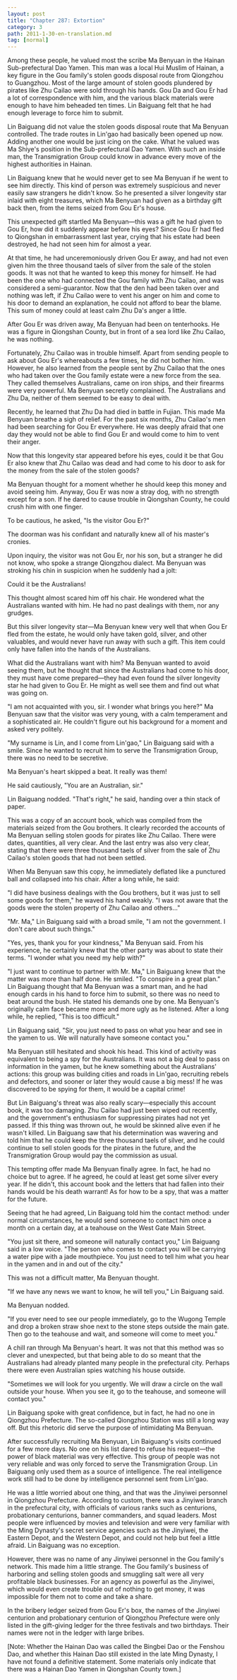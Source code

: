 ```yaml
---
layout: post
title: "Chapter 287: Extortion"
category: 3
path: 2011-1-30-en-translation.md
tag: [normal]
---
```


Among these people, he valued most the scribe Ma Benyuan in the Hainan Sub-prefectural Dao Yamen. This man was a local Hui Muslim of Hainan, a key figure in the Gou family's stolen goods disposal route from Qiongzhou to Guangzhou. Most of the large amount of stolen goods plundered by pirates like Zhu Cailao were sold through his hands. Gou Da and Gou Er had a lot of correspondence with him, and the various black materials were enough to have him beheaded ten times. Lin Baiguang felt that he had enough leverage to force him to submit.

Lin Baiguang did not value the stolen goods disposal route that Ma Benyuan controlled. The trade routes in Lin'gao had basically been opened up now. Adding another one would be just icing on the cake. What he valued was Ma Shiye's position in the Sub-prefectural Dao Yamen. With such an inside man, the Transmigration Group could know in advance every move of the highest authorities in Hainan.

Lin Baiguang knew that he would never get to see Ma Benyuan if he went to see him directly. This kind of person was extremely suspicious and never easily saw strangers he didn't know. So he presented a silver longevity star inlaid with eight treasures, which Ma Benyuan had given as a birthday gift back then, from the items seized from Gou Er's house.

This unexpected gift startled Ma Benyuan—this was a gift he had given to Gou Er, how did it suddenly appear before his eyes? Since Gou Er had fled to Qiongshan in embarrassment last year, crying that his estate had been destroyed, he had not seen him for almost a year.

At that time, he had unceremoniously driven Gou Er away, and had not even given him the three thousand taels of silver from the sale of the stolen goods. It was not that he wanted to keep this money for himself. He had been the one who had connected the Gou family with Zhu Cailao, and was considered a semi-guarantor. Now that the den had been taken over and nothing was left, if Zhu Cailao were to vent his anger on him and come to his door to demand an explanation, he could not afford to bear the blame. This sum of money could at least calm Zhu Da's anger a little.

After Gou Er was driven away, Ma Benyuan had been on tenterhooks. He was a figure in Qiongshan County, but in front of a sea lord like Zhu Cailao, he was nothing.

Fortunately, Zhu Cailao was in trouble himself. Apart from sending people to ask about Gou Er's whereabouts a few times, he did not bother him. However, he also learned from the people sent by Zhu Cailao that the ones who had taken over the Gou family estate were a new force from the sea. They called themselves Australians, came on iron ships, and their firearms were very powerful. Ma Benyuan secretly complained. The Australians and Zhu Da, neither of them seemed to be easy to deal with.

Recently, he learned that Zhu Da had died in battle in Fujian. This made Ma Benyuan breathe a sigh of relief. For the past six months, Zhu Cailao's men had been searching for Gou Er everywhere. He was deeply afraid that one day they would not be able to find Gou Er and would come to him to vent their anger.

Now that this longevity star appeared before his eyes, could it be that Gou Er also knew that Zhu Cailao was dead and had come to his door to ask for the money from the sale of the stolen goods?

Ma Benyuan thought for a moment whether he should keep this money and avoid seeing him. Anyway, Gou Er was now a stray dog, with no strength except for a son. If he dared to cause trouble in Qiongshan County, he could crush him with one finger.

To be cautious, he asked, "Is the visitor Gou Er?"

The doorman was his confidant and naturally knew all of his master's cronies.

Upon inquiry, the visitor was not Gou Er, nor his son, but a stranger he did not know, who spoke a strange Qiongzhou dialect. Ma Benyuan was stroking his chin in suspicion when he suddenly had a jolt:

Could it be the Australians!

This thought almost scared him off his chair. He wondered what the Australians wanted with him. He had no past dealings with them, nor any grudges.

But this silver longevity star—Ma Benyuan knew very well that when Gou Er fled from the estate, he would only have taken gold, silver, and other valuables, and would never have run away with such a gift. This item could only have fallen into the hands of the Australians.

What did the Australians want with him? Ma Benyuan wanted to avoid seeing them, but he thought that since the Australians had come to his door, they must have come prepared—they had even found the silver longevity star he had given to Gou Er. He might as well see them and find out what was going on.

"I am not acquainted with you, sir. I wonder what brings you here?" Ma Benyuan saw that the visitor was very young, with a calm temperament and a sophisticated air. He couldn't figure out his background for a moment and asked very politely.

"My surname is Lin, and I come from Lin'gao," Lin Baiguang said with a smile. Since he wanted to recruit him to serve the Transmigration Group, there was no need to be secretive.

Ma Benyuan's heart skipped a beat. It really was them!

He said cautiously, "You are an Australian, sir."

Lin Baiguang nodded. "That's right," he said, handing over a thin stack of paper.

This was a copy of an account book, which was compiled from the materials seized from the Gou brothers. It clearly recorded the accounts of Ma Benyuan selling stolen goods for pirates like Zhu Cailao. There were dates, quantities, all very clear. And the last entry was also very clear, stating that there were three thousand taels of silver from the sale of Zhu Cailao's stolen goods that had not been settled.

When Ma Benyuan saw this copy, he immediately deflated like a punctured ball and collapsed into his chair. After a long while, he said:

"I did have business dealings with the Gou brothers, but it was just to sell some goods for them," he waved his hand weakly. "I was not aware that the goods were the stolen property of Zhu Cailao and others..."

"Mr. Ma," Lin Baiguang said with a broad smile, "I am not the government. I don't care about such things."

"Yes, yes, thank you for your kindness," Ma Benyuan said. From his experience, he certainly knew that the other party was about to state their terms. "I wonder what you need my help with?"

"I just want to continue to partner with Mr. Ma," Lin Baiguang knew that the matter was more than half done. He smiled. "To conspire in a great plan." Lin Baiguang thought that Ma Benyuan was a smart man, and he had enough cards in his hand to force him to submit, so there was no need to beat around the bush. He stated his demands one by one. Ma Benyuan's originally calm face became more and more ugly as he listened. After a long while, he replied, "This is too difficult."

Lin Baiguang said, "Sir, you just need to pass on what you hear and see in the yamen to us. We will naturally have someone contact you."

Ma Benyuan still hesitated and shook his head. This kind of activity was equivalent to being a spy for the Australians. It was not a big deal to pass on information in the yamen, but he knew something about the Australians' actions: this group was building cities and roads in Lin'gao, recruiting rebels and defectors, and sooner or later they would cause a big mess! If he was discovered to be spying for them, it would be a capital crime!

But Lin Baiguang's threat was also really scary—especially this account book, it was too damaging. Zhu Cailao had just been wiped out recently, and the government's enthusiasm for suppressing pirates had not yet passed. If this thing was thrown out, he would be skinned alive even if he wasn't killed. Lin Baiguang saw that his determination was wavering and told him that he could keep the three thousand taels of silver, and he could continue to sell stolen goods for the pirates in the future, and the Transmigration Group would pay the commission as usual.

This tempting offer made Ma Benyuan finally agree. In fact, he had no choice but to agree. If he agreed, he could at least get some silver every year. If he didn't, this account book and the letters that had fallen into their hands would be his death warrant! As for how to be a spy, that was a matter for the future.

Seeing that he had agreed, Lin Baiguang told him the contact method: under normal circumstances, he would send someone to contact him once a month on a certain day, at a teahouse on the West Gate Main Street.

"You just sit there, and someone will naturally contact you," Lin Baiguang said in a low voice. "The person who comes to contact you will be carrying a water pipe with a jade mouthpiece. You just need to tell him what you hear in the yamen and in and out of the city."

This was not a difficult matter, Ma Benyuan thought.

"If we have any news we want to know, he will tell you," Lin Baiguang said.

Ma Benyuan nodded.

"If you ever need to see our people immediately, go to the Wugong Temple and drop a broken straw shoe next to the stone steps outside the main gate. Then go to the teahouse and wait, and someone will come to meet you."

A chill ran through Ma Benyuan's heart. It was not that this method was so clever and unexpected, but that being able to do so meant that the Australians had already planted many people in the prefectural city. Perhaps there were even Australian spies watching his house outside.

"Sometimes we will look for you urgently. We will draw a circle on the wall outside your house. When you see it, go to the teahouse, and someone will contact you."

Lin Baiguang spoke with great confidence, but in fact, he had no one in Qiongzhou Prefecture. The so-called Qiongzhou Station was still a long way off. But this rhetoric did serve the purpose of intimidating Ma Benyuan.

After successfully recruiting Ma Benyuan, Lin Baiguang's visits continued for a few more days. No one on his list dared to refuse his request—the power of black material was very effective. This group of people was not very reliable and was only forced to serve the Transmigration Group. Lin Baiguang only used them as a source of intelligence. The real intelligence work still had to be done by intelligence personnel sent from Lin'gao.

He was a little worried about one thing, and that was the Jinyiwei personnel in Qiongzhou Prefecture. According to custom, there was a Jinyiwei branch in the prefectural city, with officials of various ranks such as centurions, probationary centurions, banner commanders, and squad leaders. Most people were influenced by movies and television and were very familiar with the Ming Dynasty's secret service agencies such as the Jinyiwei, the Eastern Depot, and the Western Depot, and could not help but feel a little afraid. Lin Baiguang was no exception.

However, there was no name of any Jinyiwei personnel in the Gou family's network. This made him a little strange. The Gou family's business of harboring and selling stolen goods and smuggling salt were all very profitable black businesses. For an agency as powerful as the Jinyiwei, which would even create trouble out of nothing to get money, it was impossible for them not to come and take a share.

In the bribery ledger seized from Gou Er's box, the names of the Jinyiwei centurion and probationary centurion of Qiongzhou Prefecture were only listed in the gift-giving ledger for the three festivals and two birthdays. Their names were not in the ledger with large bribes.

[Note: Whether the Hainan Dao was called the Bingbei Dao or the Fenshou Dao, and whether this Hainan Dao still existed in the late Ming Dynasty, I have not found a definitive statement. Some materials only indicate that there was a Hainan Dao Yamen in Qiongshan County town.]
